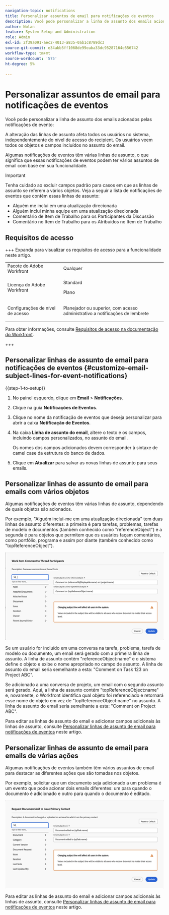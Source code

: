 ```yaml
---
navigation-topic: notifications
title: Personalizar assuntos de email para notificações de eventos
description: Você pode personalizar a linha de assunto dos emails acionados por notificações de eventos.
author: Nolan
feature: System Setup and Administration
role: Admin
exl-id: 2f39a091-aec2-4013-a835-0ab1c8789dc3
source-git-commit: e34abb5ff1068de99eaba33dc95287164e556742
workflow-type: tm+mt
source-wordcount: '575'
ht-degree: 5%

---
```


# Personalizar assuntos de email para notificações de eventos

Você pode personalizar a linha de assunto dos emails acionados pelas notificações de evento:

A alteração das linhas de assunto afeta todos os usuários no sistema, independentemente do nível de acesso do recipient. Os usuários veem todos os objetos e campos incluídos no assunto do email.

Algumas notificações de eventos têm várias linhas de assunto, o que significa que essas notificações de eventos podem ter vários assuntos de email com base em sua funcionalidade.

>[!IMPORTANT]
>
>Tenha cuidado ao excluir campos padrão para casos em que as linhas de assunto se referem a vários objetos. Veja a seguir a lista de notificações de eventos que contém essas linhas de assunto:
>
>* Alguém me inclui em uma atualização direcionada
>* Alguém inclui minha equipe em uma atualização direcionada
>* Comentário de Item de Trabalho para os Participantes da Discussão
>* Comentário no Item de Trabalho para os Atribuídos no Item de Trabalho
>

## Requisitos de acesso

+++ Expanda para visualizar os requisitos de acesso para a funcionalidade neste artigo.

<table style="table-layout:auto"> 
 <col> 
 </col> 
 <col> 
 </col> 
 <tbody> 
  <tr> 
   <td role="rowheader">Pacote do Adobe Workfront</td> 
   <td>Qualquer</td> 
  </tr> 
  <tr> 
   <td role="rowheader">Licença do Adobe Workfront</td> 
   <td>
   <p>Standard</p>
   <p>Plano</p>
   </td> 
  </tr> 
  <tr> 
   <td role="rowheader">Configurações de nível de acesso</td> 
   <td> <p>Planejador ou superior, com acesso administrativo a notificações de lembrete</p> </td> 
  </tr> 
 </tbody> 
</table>

Para obter informações, consulte [Requisitos de acesso na documentação do Workfront](/help/quicksilver/administration-and-setup/add-users/access-levels-and-object-permissions/access-level-requirements-in-documentation.md).

+++

## Personalizar linhas de assunto de email para notificações de eventos {#customize-email-subject-lines-for-event-notifications}

{{step-1-to-setup}}

1. No painel esquerdo, clique em **Email** > **Notificações**.

1. Clique na guia **Notificações de Eventos**.
1. Clique no nome da notificação de eventos que deseja personalizar para abrir a caixa **Notificação de Eventos**.
1. Na caixa **Linha de assunto do email**, altere o texto e os campos, incluindo campos personalizados, no assunto do email.

   Os nomes dos campos adicionados devem corresponder à sintaxe de camel case da estrutura do banco de dados. <!--For more information about how our objects and their fields are named in the Workfront database, see the [Adobe Workfront API](../../../wf-api/workfront-api.md).-->

1. Clique em **Atualizar** para salvar as novas linhas de assunto para seus emails.

## Personalizar linhas de assunto de email para emails com vários objetos

Algumas notificações de eventos têm várias linhas de assunto, dependendo de quais objetos são acionados.

Por exemplo, &quot;Alguém inclui-me em uma atualização direcionada&quot; tem duas linhas de assunto diferentes: a primeira é para tarefas, problemas, tarefas de modelo e documentos (também conhecido como &quot;referenceObject&quot;) e a segunda é para objetos que permitem que os usuários façam comentários, como portfólio, programa e assim por diante (também conhecido como &quot;topReferenceObject&quot;).

![Não há várias linhas de assunto no evento](assets/ev-multiple-subject.png)

Se um usuário for incluído em uma conversa na tarefa, problema, tarefa de modelo ou documento, um email será gerado com a primeira linha de assunto. A linha de assunto contém &quot;referenceObject:name&quot; e o sistema define o objeto e exibe o nome apropriado no campo de assunto. A linha de assunto do email seria semelhante a esta: &quot;Comment on Task 123 on Project ABC&quot;.

Se adicionado a uma conversa de projeto, um email com o segundo assunto será gerado. Aqui, a linha de assunto contém &quot;topReferenceObject:name&quot; e, novamente, o Workfront identifica qual objeto foi referenciado e retornará esse nome de objeto em vez de &quot;topReferenceObject:name&quot; no assunto. A linha de assunto do email seria semelhante a esta: &quot;Comment on Project ABC&quot;.

Para editar as linhas de assunto do email e adicionar campos adicionais às linhas de assunto, consulte [Personalizar linhas de assunto de email para notificações de eventos](#customize-email-subject-lines-for-event-notifications) neste artigo.

## Personalizar linhas de assunto de email para emails de várias ações

Algumas notificações de eventos também têm vários assuntos de email para destacar as diferentes ações que são tomadas nos objetos.

Por exemplo, solicitar que um documento seja adicionado a um problema é um evento que pode acionar dois emails diferentes: um para quando o documento é adicionado e outro para quando o documento é editado.



![Não há várias linhas de assunto no evento](assets/Ev-not-mult-subj-lines.png)

Para editar as linhas de assunto do email e adicionar campos adicionais às linhas de assunto, consulte [Personalizar linhas de assunto de email para notificações de eventos](#customize-email-subject-lines-for-event-notifications) neste artigo.
